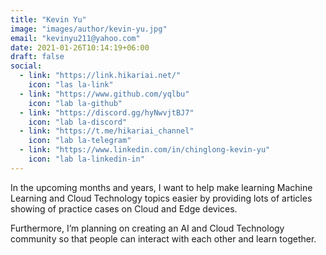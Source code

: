 ```yaml
---
title: "Kevin Yu"
image: "images/author/kevin-yu.jpg"
email: "kevinyu211@yahoo.com"
date: 2021-01-26T10:14:19+06:00
draft: false
social:
  - link: "https://link.hikariai.net/"
    icon: "las la-link"
  - link: "https://www.github.com/yqlbu"
    icon: "lab la-github"
  - link: "https://discord.gg/hyNwvjtBJ7"
    icon: "lab la-discord"
  - link: "https://t.me/hikariai_channel"
    icon: "lab la-telegram"
  - link: "https://www.linkedin.com/in/chinglong-kevin-yu"
    icon: "lab la-linkedin-in"
---
```


In the upcoming months and years, I want to help make learning Machine Learning and Cloud Technology topics easier by providing lots of articles showing of practice cases on Cloud and Edge devices.

Furthermore, I’m planning on creating an AI and Cloud Technology community so that people can interact with each other and learn together.

